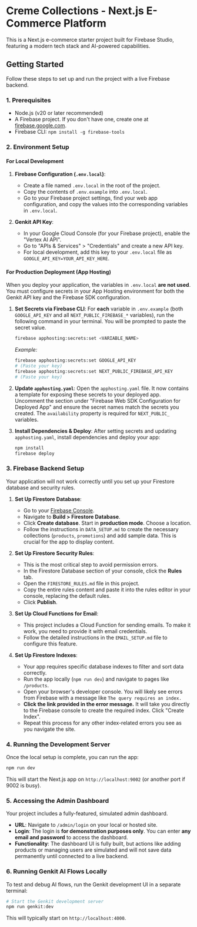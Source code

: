 
# Creme Collections - Next.js E-Commerce Platform

This is a Next.js e-commerce starter project built for Firebase Studio, featuring a modern tech stack and AI-powered capabilities.

## Getting Started

Follow these steps to set up and run the project with a live Firebase backend.

### 1. Prerequisites

*   Node.js (v20 or later recommended)
*   A Firebase project. If you don't have one, create one at [firebase.google.com](https://firebase.google.com).
*   Firebase CLI: `npm install -g firebase-tools`

### 2. Environment Setup

#### **For Local Development**

1.  **Firebase Configuration (`.env.local`)**:
    *   Create a file named `.env.local` in the root of the project.
    *   Copy the contents of `.env.example` into `.env.local`.
    *   Go to your Firebase project settings, find your web app configuration, and copy the values into the corresponding variables in `.env.local`.

2.  **Genkit API Key**:
    *   In your Google Cloud Console (for your Firebase project), enable the "Vertex AI API".
    *   Go to "APIs & Services" > "Credentials" and create a new API key.
    *   For local development, add this key to your `.env.local` file as `GOOGLE_API_KEY=YOUR_API_KEY_HERE`.

#### **For Production Deployment (App Hosting)**

When you deploy your application, the variables in `.env.local` **are not used**. You must configure secrets in your App Hosting environment for both the Genkit API key and the Firebase SDK configuration.

1.  **Set Secrets via Firebase CLI**:
    For **each** variable in `.env.example` (both `GOOGLE_API_KEY` and all `NEXT_PUBLIC_FIREBASE_*` variables), run the following command in your terminal. You will be prompted to paste the secret value.

    ```bash
    firebase apphosting:secrets:set <VARIABLE_NAME>
    ```
    *Example:*
    ```bash
    firebase apphosting:secrets:set GOOGLE_API_KEY
    # (Paste your key)
    firebase apphosting:secrets:set NEXT_PUBLIC_FIREBASE_API_KEY
    # (Paste your key)
    ```

2.  **Update `apphosting.yaml`**:
    Open the `apphosting.yaml` file. It now contains a template for exposing these secrets to your deployed app. Uncomment the section under "Firebase Web SDK Configuration for Deployed App" and ensure the secret names match the secrets you created. The `availability` property is required for `NEXT_PUBLIC_` variables.

3.  **Install Dependencies & Deploy**:
    After setting secrets and updating `apphosting.yaml`, install dependencies and deploy your app:
    ```bash
    npm install
    firebase deploy
    ```

### 3. Firebase Backend Setup

Your application will not work correctly until you set up your Firestore database and security rules.

1.  **Set Up Firestore Database**:
    *   Go to your [Firebase Console](https://console.firebase.google.com/).
    *   Navigate to **Build > Firestore Database**.
    *   Click **Create database**. Start in **production mode**. Choose a location.
    *   Follow the instructions in `DATA_SETUP.md` to create the necessary collections (`products`, `promotions`) and add sample data. This is crucial for the app to display content.

2.  **Set Up Firestore Security Rules**:
    *   This is the most critical step to avoid permission errors.
    *   In the Firestore Database section of your console, click the **Rules** tab.
    *   Open the `FIRESTORE_RULES.md` file in this project.
    *   Copy the entire rules content and paste it into the rules editor in your console, replacing the default rules.
    *   Click **Publish**.

3.  **Set Up Cloud Functions for Email**:
    *   This project includes a Cloud Function for sending emails. To make it work, you need to provide it with email credentials.
    *   Follow the detailed instructions in the `EMAIL_SETUP.md` file to configure this feature.

4.  **Set Up Firestore Indexes**:
    *   Your app requires specific database indexes to filter and sort data correctly.
    *   Run the app locally (`npm run dev`) and navigate to pages like `/products`.
    *   Open your browser's developer console. You will likely see errors from Firebase with a message like `The query requires an index.`
    *   **Click the link provided in the error message.** It will take you directly to the Firebase console to create the required index. Click "Create Index".
    *   Repeat this process for any other index-related errors you see as you navigate the site.

### 4. Running the Development Server

Once the local setup is complete, you can run the app:

```bash
npm run dev
```

This will start the Next.js app on `http://localhost:9002` (or another port if 9002 is busy).

### 5. Accessing the Admin Dashboard

Your project includes a fully-featured, simulated admin dashboard.

*   **URL**: Navigate to `/admin/login` on your local or hosted site.
*   **Login**: The login is **for demonstration purposes only**. You can enter **any email and password** to access the dashboard.
*   **Functionality**: The dashboard UI is fully built, but actions like adding products or managing users are simulated and will not save data permanently until connected to a live backend.

### 6. Running Genkit AI Flows Locally

To test and debug AI flows, run the Genkit development UI in a separate terminal:

```bash
# Start the Genkit development server
npm run genkit:dev
```

This will typically start on `http://localhost:4000`.
